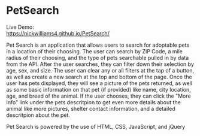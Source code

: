 # PetSearch

Live Demo:   
https://nickwilliams4.github.io/PetSearch/

Pet Search is an application that allows users to search for adoptable pets in a location of their choosing.  The user can search by ZIP Code, a mile radius of their choosing, and the type of pets searchable pulled in by data from the API.  After the user searches, they can filter down their selection by age, sex, and size.  The user can clear any or all filters at the tap of a button, as well as create a new search at the top and bottom of the page.  Once the user has pets displayed, they will see a picture of the pets returned, as well as some basic information on that pet (if provided) like name, city location, age, and breed of the animal.  If the user chooses, they can click the "More Info" link under the pets descritpion to get even more details about the animal like more pictures, shelter contact information, and a detailed descritpion about the pet.  

Pet Search is powered by the use of HTML, CSS, JavaScript, and jQuery
